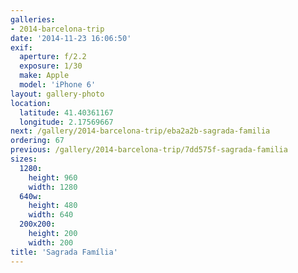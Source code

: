 ```yaml
---
galleries:
- 2014-barcelona-trip
date: '2014-11-23 16:06:50'
exif:
  aperture: f/2.2
  exposure: 1/30
  make: Apple
  model: 'iPhone 6'
layout: gallery-photo
location:
  latitude: 41.40361167
  longitude: 2.17569667
next: /gallery/2014-barcelona-trip/eba2a2b-sagrada-familia
ordering: 67
previous: /gallery/2014-barcelona-trip/7dd575f-sagrada-familia
sizes:
  1280:
    height: 960
    width: 1280
  640w:
    height: 480
    width: 640
  200x200:
    height: 200
    width: 200
title: 'Sagrada Família'
---
```

